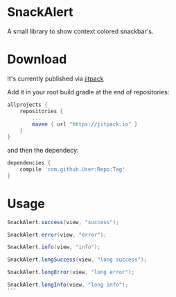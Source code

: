 SnackAlert
==========

A small library to show context colored snackbar's.


Download
========

It's currently published via [jitpack](https://jitpack.io)

Add it in your root build.gradle at the end of repositories:
```gradle
allprojects {
	repositories {
		...
		maven { url "https://jitpack.io" }
	}
}
```

and then the dependecy:
```gradle
dependencies {
	compile 'com.github.User:Repo:Tag'
}
```

Usage
=====

````java
SnackAlert.success(view, "success");

SnackAlert.error(view, "error");

SnackAlert.info(view, "info");

SnackAlert.longSuccess(view, "long success");

SnackAlert.longError(view, "long error");

SnackAlert.longInfo(view, "long info");
```
